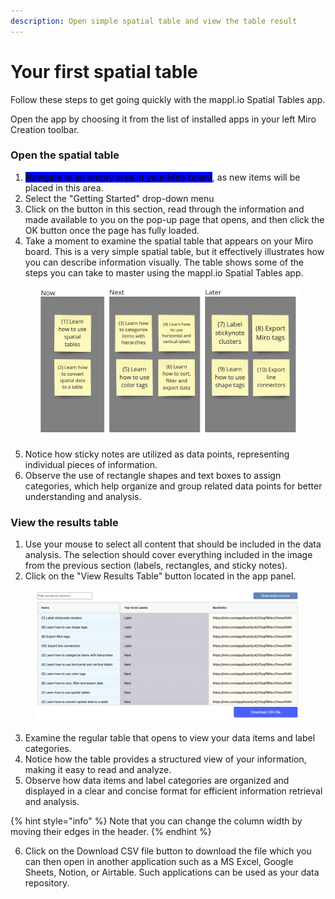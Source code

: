 ```yaml
---
description: Open simple spatial table and view the table result
---
```


# Your first spatial table

Follow these steps to get going quickly with the mappl.io Spatial Tables app.

Open the app by choosing it from the list of installed apps in your left Miro Creation toolbar.

### Open the spatial table

1. <mark style="background-color:blue;">Navigate to an empty area in your Miro board</mark>, as new items will be placed in this area.
2. Select the "Getting Started" drop-down menu
3. Click on the button in this section, read through the information and made available to you on the pop-up page that opens, and then click the OK button once the page has fully loaded.&#x20;
4. Take a moment to examine the spatial table that appears on your Miro board. This is a very simple spatial table, but it effectively illustrates how you can describe information visually. The table shows some of the steps you can take to master using the mappl.io Spatial Tables app.

<figure><img src="../.gitbook/assets/GettingStarted_firstspatialtable_01.png" alt=""><figcaption></figcaption></figure>

5. Notice how sticky notes are utilized as data points, representing individual pieces of information.
6. Observe the use of rectangle shapes and text boxes to assign categories, which help organize and group related data points for better understanding and analysis.

### View the results table

1. Use your mouse to select all content that should be included in the data analysis. The selection should cover everything included in the image from the previous section (labels, rectangles, and sticky notes).
2. Click on the "View Results Table" button located in the app panel.

<figure><img src="../.gitbook/assets/GettingStarted_restultstable_01.png" alt=""><figcaption></figcaption></figure>

3. Examine the regular table that opens to view your data items and label categories.
4. Notice how the table provides a structured view of your information, making it easy to read and analyze.
5. Observe how data items and label categories are organized and displayed in a clear and concise format for efficient information retrieval and analysis.

{% hint style="info" %}
Note that you can change the column width by moving their edges in the header.&#x20;
{% endhint %}

6. Click on the Download CSV file button to download the file which you can then open in another application such as a MS Excel, Google Sheets, Notion, or Airtable. Such applications can be used as your data repository.
